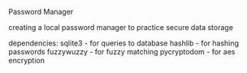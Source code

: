 Password Manager

creating a local password manager to practice secure data storage

dependencies:
sqlite3 - for queries to database
hashlib - for hashing passwords
fuzzywuzzy - for fuzzy matching
pycryptodom - for aes encryption
